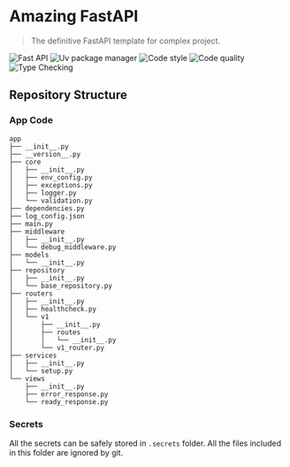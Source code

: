 # Amazing FastAPI
> The definitive FastAPI template for complex project.

![Fast API](https://img.shields.io/badge/FastAPI-009688?style=flat-square&logo=fastapi&logoColor=%23ffffff)
![Uv package manager](https://img.shields.io/badge/package_manager-606060?style=flat-square&logo=uv&logoColor=%23ffffff&label=uv&labelColor=DE5FE9)
![Code style](https://img.shields.io/badge/code_style-606060?style=flat-square&logo=ruff&logoColor=%23333&label=ruff&labelColor=D7FF64)
![Code quality](https://img.shields.io/badge/code%20quality-606060?style=flat-square&logo=pytest&logoColor=ffffff&label=pytest&labelColor=0A9EDC)
![Type Checking](https://img.shields.io/badge/type%20checking-606060?style=flat-square&label=MyPy&labelColor=%231E5082)

## Repository Structure
### App Code
```
app
├── __init__.py
├── __version__.py
├── core
│   ├── __init__.py
│   ├── env_config.py
│   ├── exceptions.py
│   ├── logger.py
│   └── validation.py
├── dependencies.py
├── log_config.json
├── main.py
├── middleware
│   ├── __init__.py
│   └── debug_middleware.py
├── models
│   └── __init__.py
├── repository
│   ├── __init__.py
│   └── base_repository.py
├── routers
│   ├── __init__.py
│   ├── healthcheck.py
│   └── v1
│       ├── __init__.py
│       ├── routes
│       │   └── __init__.py
│       └── v1_router.py
├── services
│   ├── __init__.py
│   └── setup.py
└── views
    ├── __init__.py
    ├── error_response.py
    └── ready_response.py
```
### Secrets
All the secrets can be safely stored in `.secrets` folder. All the files included in this folder are ignored by git.